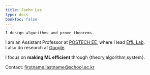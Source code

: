 ```yaml
---
title: Jaeho Lee
type: docs
bookToc: false
---
```



`I design algorithms and prove theorems.`

I am an Assistant Professor at [POSTECH EE](https://ee.postech.ac.kr), where I lead [EffL Lab](https://effl.postech.ac.kr).  
I also do research at [Google](https://research.google).

I focus on **making ML efficient** through {theory,algorithm,system}.

Contact: [firstname.lastname@school.ac.kr](mailto:jaeho.lee@postech.ac.kr)

